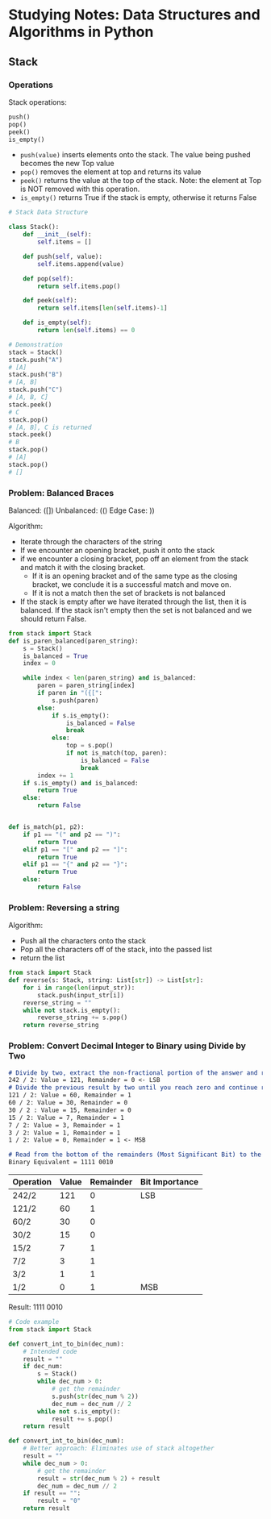 # Studying Notes: Data Structures and Algorithms in Python

## Stack

### Operations

Stack operations:

```python 3
push()
pop()
peek()
is_empty()
```

* `push(value)` inserts elements onto the stack. The value being pushed becomes the new Top value
*  `pop()` removes the element at top and returns its value
* `peek()` returns the value at the top of the stack. Note: the element at Top is NOT removed with this operation.
* `is_empty()` returns True if the stack is empty, otherwise it returns False

```python
# Stack Data Structure

class Stack():
	def __init__(self):
		self.items = []

	def push(self, value):
		self.items.append(value)

	def pop(self):
		return self.items.pop()

	def peek(self):
		return self.items[len(self.items)-1]

	def is_empty(self):
		return len(self.items) == 0

```

```python
# Demonstration
stack = Stack()
stack.push("A")
# [A]
stack.push("B")
# [A, B]
stack.push("C")
# [A, B, C]
stack.peek()
# C
stack.pop()
# [A, B], C is returned
stack.peek()
# B
stack.pop()
# [A]
stack.pop()
# []

```

### Problem: Balanced Braces

Balanced: ([])
Unbalanced: (()
Edge Case: ))

Algorithm:

* Iterate through the characters of the string
* If we encounter an opening bracket, push it onto the stack
* if we encounter a closing bracket, pop off an element from the stack and match it with the closing bracket.
	* If it is an opening bracket and of the same type as the closing bracket, we conclude it is a successful match and move on.
	* If it is not a match then the set of brackets is not balanced
* If the stack is empty after we have iterated through the list, then it is balanced. If the stack isn't empty then the set is not balanced and we should return False.

```python
from stack import Stack
def is_paren_balanced(paren_string):
	s = Stack()
	is_balanced = True
	index = 0

	while index < len(paren_string) and is_balanced:
		paren = paren_string[index]
		if paren in "({[":
			s.push(paren)
		else:
			if s.is_empty():
				is_balanced = False
				break
			else:
				top = s.pop()
				if not is_match(top, paren):
					is_balanced = False
					break
		index += 1
	if s.is_empty() and is_balanced:
		return True
	else:
		return False


def is_match(p1, p2):
	if p1 == "(" and p2 == ")":
		return True
	elif p1 == "[" and p2 == "]":
		return True
	elif p1 == "{" and p2 == "}":
		return True
	else:
		return False
```

### Problem: Reversing a string

Algorithm:

* Push all the characters onto the stack
* Pop all the characters off of the stack, into the passed list
* return the list

```python
from stack import Stack
def reverse(s: Stack, string: List[str]) -> List[str]:
	for i in range(len(input_str)):
		stack.push(input_str[i])
	reverse_string = ""
	while not stack.is_empty():
		reverse_string += s.pop()
	return reverse_string
```

### Problem: Convert Decimal Integer to Binary using Divide by Two

```markdown
# Divide by two, extract the non-fractional portion of the answer and record the division remainder
242 / 2: Value = 121, Remainder = 0 <- LSB
# Divide the previous result by two until you reach zero and continue recording the remainders
121 / 2: Value = 60, Remainder = 1
60 / 2: Value = 30, Remainder = 0
30 / 2 : Value = 15, Remainder = 0
15 / 2: Value = 7, Remainder = 1
7 / 2: Value = 3, Remainder = 1
3 / 2: Value = 1, Remainder = 1
1 / 2: Value = 0, Remainder = 1 <- MSB

# Read from the bottom of the remainders (Most Significant Bit) to the top (Least Significant Bit) to get the binary equivalent of the integer.
Binary Equivalent = 1111 0010
```
| Operation  | Value  | Remainder  | Bit Importance  |
| ------------ | ------------ | ------------ | ------------ |
| 242/2  | 121 | 0  | LSB |
| 121/2 | 60 | 1 |   |
| 60/2 | 30 | 0 |   |
| 30/2 | 15 | 0 |   |
| 15/2 | 7 | 1 |   |
| 7/2 | 3 | 1 |   |
| 3/2 | 1 | 1 |   |
| 1/2 | 0 | 1 | MSB |

Result: 1111 0010

```python
# Code example
from stack import Stack

def convert_int_to_bin(dec_num):
	# Intended code
	result = ""
	if dec_num:
		s = Stack()
		while dec_num > 0:
			# get the remainder
			s.push(str(dec_num % 2))
			dec_num = dec_num // 2
		while not s.is_empty():
			result += s.pop()
	return result

def convert_int_to_bin(dec_num):
	# Better approach: Eliminates use of stack altogether
	result = ""
	while dec_num > 0:
		# get the remainder
		result = str(dec_num % 2) + result
		dec_num = dec_num // 2
	if result == "":
		result = "0"
	return result
```

